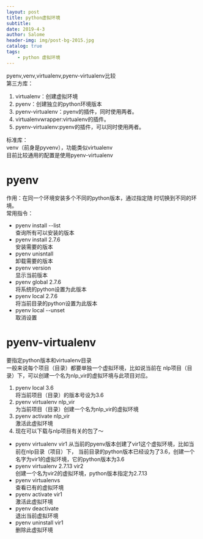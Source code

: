 ```yaml
---
layout: post
title: python虚拟环境
subtitle: 
date: 2019-4-3
author: Salome
header-img: img/post-bg-2015.jpg
catalog: true
tags:
    - python 虚拟环境
---
```


pyenv,venv,virtualenv,pyenv-virtualenv比较  
第三方库：  
1. virtualenv：创建虚拟环境  
2. pyenv：创建独立的python环境版本  
3. pyenv-virtualenv：pyenv的插件，同时使用两者。  
4. virtualenvwrapper:virtualenv的插件。  
5. pyenv-virtualenv:pyenv的插件，可以同时使用两者。 
  

标准库：  
venv（前身是pyvenv），功能类似virtualenv  
目前比较通用的配置是使用pyenv-virtualenv    


# pyenv  
作用：在同一个环境安装多个不同的python版本，通过指定随
时切换到不同的环境。  
常用指令：  
- pyenv install --list  
查询所有可以安装的版本  
- pyenv install 2.7.6  
安装需要的版本  
- pyenv  unisntall  
卸载需要的版本  
- pyenv version  
显示当前版本  
- pyenv global 2.7.6  
将系统的python设置为此版本  
- pyenv local 2.7.6  
将当前目录的python设置为此版本  
- pyenv local --unset  
取消设置    

#  pyenv-virtualenv  
要指定python版本和virtualenv目录  
一般来说每个项目（目录）都要单独一个虚拟环境，比如说当前在
nlp项目（目录）下，可以创建一个名为nlp_vir的虚拟环境与此项目对应。  
1. pyenv local 3.6  
将当前项目（目录）的版本号设为3.6  
2. pyenv virtualenv nlp_vir  
为当前项目（目录）创建一个名为nlp_vir的虚拟环境  
3. pyenv activate nlp_vir  
激活此虚拟环境  
4. 现在可以下载与nlp项目有关的包了～  
- pyenv virtualenv vir1
从当前的pyenv版本创建了vir1这个虚拟环境，比如当前在nlp目录（项目）下，
当前目录的python版本已经设为了3.6，创建一个名字为vir1的虚拟环境，它的python版本为3.6  
- pyenv virtualenv 2.7.13 vir2  
创建一个名为vir2的虚拟环境，python版本指定为2.7.13  
- pyenv virtualenvs  
查看已有的虚拟环境  
- pyenv activate vir1  
激活此虚拟环境  
- pyenv deactivate  
退出当前虚拟环境  
- pyenv uninstall vir1  
删除此虚拟环境



